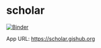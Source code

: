 # scholar

[![Binder](https://mybinder.org/badge_logo.svg)](https://mybinder.org/v2/gh/giswqs/scholar/master?urlpath=proxy/8501/)

App URL: <https://scholar.gishub.org>
